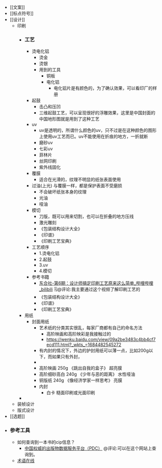 - [[文案]]
- [[标点符号]]
- [[设计]]
    - 印刷
        - ### 工艺
            - 烫电化铝
                - 烫金
                - 烫银
                - 用到的工具
                    - 铜板
                    - 电化铝
                        - 电化铝片是有颜色的，为了确认效果，可以看印厂的样册
            - 起鼓
                - 击凸和压凹
                - 三维起鼓工艺，可以呈现很好的浮雕效果，这里是中国封面的中国地形图就是用到了这种工艺
            - uv 
                - uv是透明的，所谓什么颜色的uv，只不过是在这种颜色的图形上使用uv工艺而已。uv不能使用在折痕的地方，一折就断
                - 磨砂uv
                - 七彩uv
                - 菲林片
                - 丝网印刷
                - 紫外线固化
            - 覆膜
                - 适合在光滑的，纹理不明显的纸张表面使用
            - 过油(上光)  与覆膜一样，都是保护表面不受磨损
                - 不会破坏纸张本身的纹理
                - 光油
                - 哑油
            - 模切
                - 刀版，既可以用来切割，也可以在折叠的地方压线
                - 激光雕刻
                - 《包装结构设计大全》
                - 《印谱》
                - 《印刷工艺宝典》
            - 工艺顺序
                - 1.烫电化铝
                - 2.起鼓
                - 3.uv
                - 4.模切
            - 参考书籍
                - [东合社-第6期：设计师搞定印刷工艺原来这么简单_哔哩哔哩_bilibili](https://www.bilibili.com/video/BV1Jg41177eW/?spm_id_from=pageDriver&vd_source=3d8ccab137cc879b5f9cbc14d68843ab)
🗒@评论:我主要通过这个视频了解印刷工艺的
                - 《包装结构设计大全》
                - 《印谱》
                - 《印刷工艺宝典》
        - 用纸
            - 封面用纸
                - 艺术纸的分类其实很乱，每家厂商都有自己的命名方法
                    - 高阶映画和高阶映彩是我接触过的
                    - https://wenku.baidu.com/view/09a2be3483c4bb4cf7ecd111.html?_wkts_=1684482545272
                - 有内封的情况下，外边的护封用纸可以薄一点，比如200g以下，而如果只有外封，
                - 
                - 高阶映画 250g 《跳出自我的盒子》 超亮膜
                - 高阶细砂高白 240g 《少年与恶的距离》 水性哑油
                - 铜版纸 240g 《像经济学家一样思考》 亮膜
                - 内封
                    - 白卡 糙面印刷或光面印刷
        - 
    - 装帧设计
    - 版式设计
- [[选题]]
- ### 参考工具
    - 如何查询到一本书的cip信息？
        - [中国权威的出版物数据服务平台（PDC）](https://pdc.capub.cn/) @评论:可以在这个网站上查询到。
    - [术语在线](https://www.termonline.cn/index)
